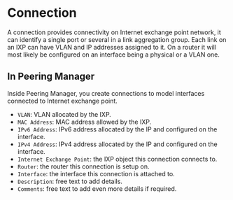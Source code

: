 # Connection

A connection provides connectivity on Internet exchange point network, it can
identify a single port or several in a link aggregation group. Each link on
an IXP can have VLAN and IP addresses assigned to it. On a router it will most
likely be configured on an interface being a physical or a VLAN one.

## In Peering Manager

Inside Peering Manager, you create connections to model interfaces connected
to Internet exchange point.

* `VLAN`: VLAN allocated by the IXP.
* `MAC Address`: MAC address allowed by the IXP.
* `IPv6 Address`: IPv6 address allocated by the IP and configured on the
  interface.
* `IPv4 Address`: IPv4 address allocated by the IP and configured on the
  interface.
* `Internet Exchange Point`: the IXP object this connection connects to.
* `Router`: the router this connection is setup on.
* `Interface`: the interface this connection is attached to.
* `Description`: free text to add details.
* `Comments`: free text to add even more details if required.

